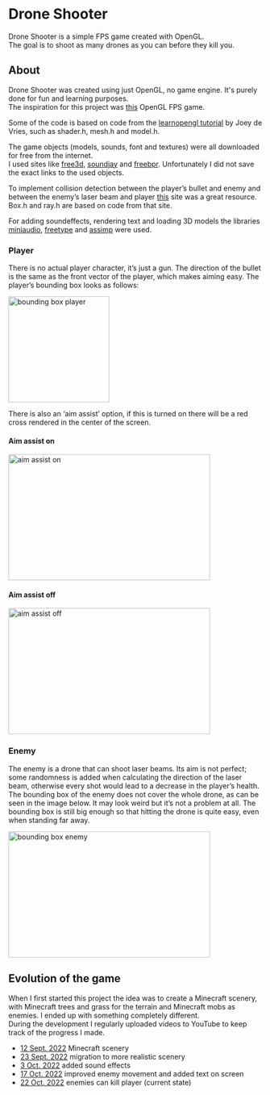 # Drone Shooter
Drone Shooter is a simple FPS game created with OpenGL.  
The goal is to shoot as many drones as you can before they kill you.
## About
Drone Shooter was created using just OpenGL, no game engine. It's purely done for fun and learning purposes.  
The inspiration for this project was [this](https://www.youtube.com/watch?v=wIIxI3P_TCc) OpenGL FPS game.

Some of the code is based on code from the [learnopengl tutorial](https://learnopengl.com/) by Joey de Vries,
such as shader.h, mesh.h and model.h.  

The game objects (models, sounds, font and textures) were all downloaded for free from the internet.  
I used sites like [free3d](https://free3d.com/), [soundjay](https://www.soundjay.com/gun-sound-effect.html) and [freebpr](https://freepbr.com/). Unfortunately I did not save the exact links to the used objects.  

To implement collision detection between the player’s bullet and enemy and between the enemy’s laser beam and player [this](https://www.scratchapixel.com/lessons/3d-basic-rendering/minimal-ray-tracer-rendering-simple-shapes/ray-box-intersection) site was a great resource. Box.h and ray.h are based on code from that site. 

For adding soundeffects, rendering text and loading 3D models the libraries [miniaudio](https://github.com/mackron/miniaudio), [freetype](http://freetype.org/) and [assimp](https://github.com/assimp/assimp) were used.   

### Player
There is no actual player character, it’s just a gun. The direction of the bullet is the same as the front vector of the player, which makes aiming easy. The player’s bounding box looks as follows:

<img src="https://github.com/EtoileScintillante/opengl-fps/blob/master/doc/player_bbox/front_side.png" width="200" height="210" alt="bounding box player" />

There is also an ‘aim assist’ option, if this is turned on there will be a red cross rendered in the center of the screen.
#### Aim assist on
<img src="https://github.com/EtoileScintillante/opengl-fps/blob/master/doc/aim_assist_on.png" width="400" height="250" alt="aim assist on" />

#### Aim assist off
<img src="https://github.com/EtoileScintillante/opengl-fps/blob/master/doc/aim_assist_off.png" width="400" height="250" alt="aim assist off" />

### Enemy
The enemy is a drone that can shoot laser beams. Its aim is not perfect; some randomness is added when calculating the direction of the laser beam, otherwise every shot would lead to a decrease in the player’s health.   
The bounding box of the enemy does not cover the whole drone, as can be seen in the image below. It may look weird but it’s not a problem at all. The bounding box is still big enough so that hitting the drone is quite easy, even when standing far away. 

<img src="https://github.com/EtoileScintillante/opengl-fps/blob/master/doc/enemy_bbox/front_side.png" width="400" height="250" alt="bounding box enemy" />

## Evolution of the game
When I first started this project the idea was to create a Minecraft scenery, with Minecraft trees and grass for the terrain and Minecraft mobs as enemies.
 I ended up with something completely different.   
 During the development I regularly uploaded videos to YouTube to keep track of the progress I made.

- [12 Sept. 2022](https://youtu.be/qpYmfjfTjCA) Minecraft scenery
- [23 Sept. 2022](https://youtu.be/ef7LN32q7J0) migration to more realistic scenery
- [3 Oct. 2022](https://youtu.be/Qg2YRp42_rg) added sound effects
- [17 Oct. 2022](https://youtu.be/Spv8I2WCzuU) improved enemy movement and added text on screen
- [22 Oct. 2022](https://youtu.be/Ox03BBIdRAc) enemies can kill player (current state)

